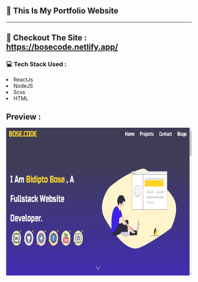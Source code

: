 <!-- @format -->

## :tada: This Is My Portfolio Website

<hr>

## :rocket: Checkout The Site : https://bosecode.netlify.app/

### :computer: Tech Stack Used :

<li> ReactJs
<li> NodeJS
<li> Scss
<li> HTML

## Preview :

<img src='/public/projects/portfolio.png' width='100%' height='400' >
